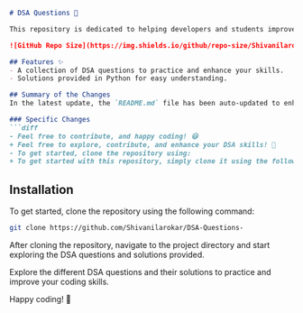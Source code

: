 ```markdown
# DSA Questions 🚀

This repository is dedicated to helping developers and students improve their skills in Data Structures and Algorithms (DSA) through a collection of curated questions and solutions.

![GitHub Repo Size](https://img.shields.io/github/repo-size/Shivanilarokar/DSA-Questions-) ![Contributors](https://img.shields.io/github/contributors/Shivanilarokar/DSA-Questions-) ![Issues](https://img.shields.io/github/issues/Shivanilarokar/DSA-Questions-)

## Features ✨
- A collection of DSA questions to practice and enhance your skills.
- Solutions provided in Python for easy understanding.

## Summary of the Changes
In the latest update, the `README.md` file has been auto-updated to enhance clarity and user engagement. The following changes were made:

### Specific Changes
```diff
- Feel free to contribute, and happy coding! 😃
+ Feel free to explore, contribute, and enhance your DSA skills! 🎉
- To get started, clone the repository using:
+ To get started with this repository, simply clone it using the following command:
```

## Installation
To get started, clone the repository using the following command:

```bash
git clone https://github.com/Shivanilarokar/DSA-Questions-
```

After cloning the repository, navigate to the project directory and start exploring the DSA questions and solutions provided.

Explore the different DSA questions and their solutions to practice and improve your coding skills.

Happy coding! 🎉
```